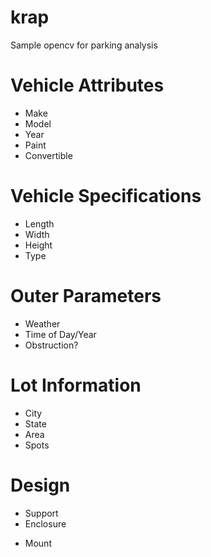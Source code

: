 krap
============

Sample opencv for parking analysis

# Vehicle Attributes
 * Make
 * Model
 * Year
 * Paint
 * Convertible

# Vehicle Specifications
 * Length
 * Width
 * Height
 * Type

# Outer Parameters
 * Weather
 * Time of Day/Year
 * Obstruction?

# Lot Information
 * City
 * State
 * Area
 * Spots

# Design
 * Support
 * Enclosure
 - Mount

